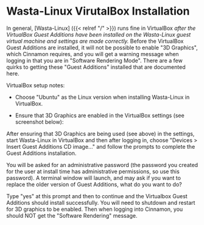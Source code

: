 # Wasta-Linux VirutalBox Installation

In general, [Wasta-Linux] ({{< relref "/" >}}) runs fine in VirtualBox *after the VirtualBox Guest Additions have been installed on the Wasta-Linux guest virtual machine and settings are made correctly.* Before the VirtualBox Guest Additions are installed, it will not be possible to enable "3D Graphics", which Cinnamon requires, and you will get a warning message when logging in that you are in "Software Rendering Mode". There are a few quirks to getting these "Guest Additions" installed that are documented here.

VirtualBox setup notes:

- Choose "Ubuntu" as the Linux version when installing Wasta-Linux in VirtualBox.

- Ensure that 3D Graphics are enabled in the VirtualBox settings (see screenshot below):

After ensuring that 3D Graphics are being used (see above) in the settings, start Wasta-Linux in VirtualBox and then after logging in, choose "Devices > Insert Guest Additions CD image..." and follow the prompts to complete the Guest Additions installation.

You will be asked for an administrative password (the password you created for the user at install time has administrative permissions, so use this password). A terminal window will launch, and may ask if you want to replace the older version of Guest Additions, what do you want to do?

Type "yes" at this prompt and then <Enter> to continue and the Virtualbox Guest Additions should install successfully. You will need to shutdown and restart for 3D graphics to be enabled. Then when logging into Cinnamon, you should NOT get the "Software Rendering" message.

